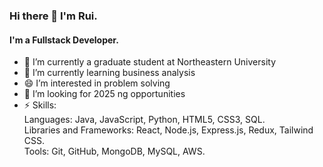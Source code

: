 ### Hi there 👋 I'm Rui.
#### I'm a Fullstack Developer.


- 🔭 I’m currently a graduate student at Northeastern University
- 🌱 I’m currently learning business analysis
- 😄 I’m interested in problem solving
- 🤔 I’m looking for 2025 ng opportunities
- ⚡ Skills: <br>Languages: Java, JavaScript, Python, HTML5, CSS3, SQL.<br>
Libraries and Frameworks: React, Node.js, Express.js, Redux, Tailwind CSS.
<br>Tools: Git, GitHub, MongoDB, MySQL, AWS.

<!--
**laughtale678/laughtale678** is a ✨ _special_ ✨ repository because its `README.md` (this file) appears on your GitHub profile.

Here are some ideas to get you started:

- 🔭 I’m currently working on ...
- 🌱 I’m currently learning ...
- 👯 I’m looking to collaborate on ...
- 🤔 I’m looking for help with ...
- 💬 Ask me about ...
- 📫 How to reach me: ...
- 😄 Pronouns: ...
- ⚡ Fun fact: ...
-->
